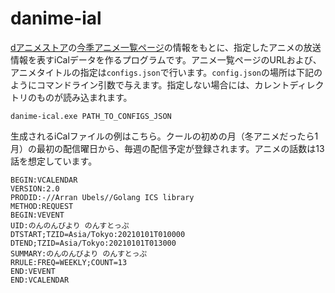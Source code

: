 # danime-ial

[dアニメストア](https://anime.dmkt-sp.jp)の[今季アニメ一覧ページ](https://anime.dmkt-sp.jp/animestore/CF/winter)の情報をもとに、指定したアニメの放送情報を表すiCalデータを作るプログラムです。アニメ一覧ページのURLおよび、アニメタイトルの指定は`configs.json`で行います。`config.json`の場所は下記のようにコマンドライン引数で与えます。指定しない場合には、カレントディレクトリのものが読み込まれます。

`danime-ical.exe PATH_TO_CONFIGS_JSON`

生成されるiCalファイルの例はこちら。クールの初めの月（冬アニメだったら1月）の最初の配信曜日から、毎週の配信予定が登録されます。アニメの話数は13話を想定しています。

``` ics
BEGIN:VCALENDAR
VERSION:2.0
PRODID:-//Arran Ubels//Golang ICS library 
METHOD:REQUEST
BEGIN:VEVENT
UID:のんのんびより のんすとっぷ
DTSTART;TZID=Asia/Tokyo:20210101T010000
DTEND;TZID=Asia/Tokyo:20210101T013000
SUMMARY:のんのんびより のんすとっぷ
RRULE:FREQ=WEEKLY;COUNT=13
END:VEVENT
END:VCALENDAR
```
